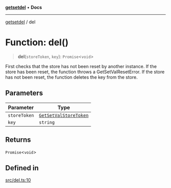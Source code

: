 [**getsetdel**](../README.md) • **Docs**

---

[getsetdel](../README.md) / del

# Function: del()

> **del**(`storeToken`, `key`): `Promise`\<`void`\>

First checks that the store has not been reset by another instance. If the
store has been reset, the function throws a GetSetValResetError. If the store
has not been reset, the function deletes the key from the store.

## Parameters

| Parameter    | Type                                                          |
| ------------ | ------------------------------------------------------------- |
| `storeToken` | [`GetSetValStoreToken`](../interfaces/GetSetValStoreToken.md) |
| `key`        | `string`                                                      |

## Returns

`Promise`\<`void`\>

## Defined in

[src/del.ts:10](https://github.com/ericvera/getsetdel/blob/main/src/del.ts#L10)
